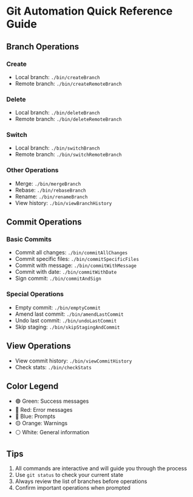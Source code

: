 # Git Automation Quick Reference Guide

## Branch Operations

### Create
- Local branch: `./bin/createBranch`
- Remote branch: `./bin/createRemoteBranch`

### Delete
- Local branch: `./bin/deleteBranch`
- Remote branch: `./bin/deleteRemoteBranch`

### Switch
- Local branch: `./bin/switchBranch`
- Remote branch: `./bin/switchRemoteBranch`

### Other Operations
- Merge: `./bin/mergeBranch`
- Rebase: `./bin/rebaseBranch`
- Rename: `./bin/renameBranch`
- View history: `./bin/viewBranchHistory`

## Commit Operations

### Basic Commits
- Commit all changes: `./bin/commitAllChanges`
- Commit specific files: `./bin/commitSpecificFiles`
- Commit with message: `./bin/commitWithMessage`
- Commit with date: `./bin/commitWithDate`
- Sign commit: `./bin/commitAndSign`

### Special Operations
- Empty commit: `./bin/emptyCommit`
- Amend last commit: `./bin/amendLastCommit`
- Undo last commit: `./bin/undoLastCommit`
- Skip staging: `./bin/skipStagingAndCommit`

## View Operations
- View commit history: `./bin/viewCommitHistory`
- Check stats: `./bin/checkStats`

## Color Legend
- 🟢 Green: Success messages
- 🔴 Red: Error messages
- 🔵 Blue: Prompts
- 🟡 Orange: Warnings
- ⚪ White: General information

## Tips
1. All commands are interactive and will guide you through the process
2. Use `git status` to check your current state
3. Always review the list of branches before operations
4. Confirm important operations when prompted 